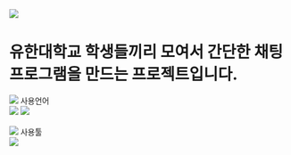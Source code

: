 <img src="https://capsule-render.vercel.app/api?type=waving&color=auto&height=200&section=header&text=TeamProject&fontSize=90" />

# 유한대학교 학생들끼리 모여서 간단한 채팅 프로그램을 만드는 프로젝트입니다.


<div align="left">
  <img src="https://img.shields.io/badge/-000000?style=flat&logo=AirPlay Video&logoColor=white"/> 사용언어 <br>
	<img src="https://img.shields.io/badge/Java-007396?style=flat&logo=Java&logoColor=white" />
	<img src="https://img.shields.io/badge/Android-00599C?style=flat&logo=Android&logoColor=white" />
</div>
<br>
<div align="left">
  <img src="https://img.shields.io/badge/-000000?style=flat&logo=ArtStation&logoColor=white"/> 사용툴 <br>
	<img src="https://img.shields.io/badge/Eclipse-2C2255?style=flat&logo=Eclipse IDE&logoColor=white" />
</div>
